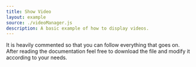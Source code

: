 ```yaml
---
title: Show Video
layout: example
source: ./videoManager.js
description: A basic example of how to display videos.
---
```



It is heavily commented so that you can follow everything that goes on.
After reading the documentation feel free to download the file and modify it according to your needs.
